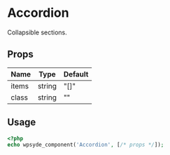 # Accordion

Collapsible sections.

## Props

| Name  | Type   | Default |
| ----- | ------ | ------- |
| items | string | "[]"    |
| class | string | ""      |

## Usage

```php
<?php
echo wpsyde_component('Accordion', [/* props */]);
```

